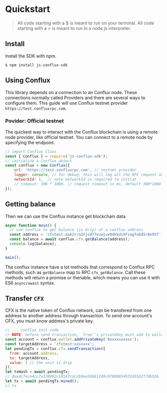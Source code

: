 # Quickstart

> All code starting with a $ is meant to run on your terminal. All code starting with a &gt; is meant to run in a node.js interpreter.

## Install

Install the SDK with npm.

```text
$ npm install js-conflux-sdk
```

## Using Conflux

This library depends on a connection to an Conflux node. These connections normally called Providers and there are several ways to configure them. This guide will use Conflux testnet provider `https://test.confluxrpc.com`.

### Povider: Official testnet

The quickest way to interact with the Conflux blockchain is using a remote node provider, like official testnet. You can connect to a remote node by specifying the endpoint.

```javascript
// import Conflux Class
const { Conflux } = require('js-conflux-sdk');
// initialize a Conflux object
const conflux = new Conflux({
    url: 'https://test.confluxrpc.com', // testnet provider
    logger: console, // for debug: this will log all the RPC request and response to console
    networkId: 1,  // note networkId is required to initiat
    // timeout: 300 * 1000, // request timeout in ms, default 300*1000 ms === 5 minute
});
```

## Getting balance

Then we can use the Conflux instance get blockchain data.

```javascript
async function main() {
  // use conflux to get balance (in Drip) of a conflux address
  const address = 'cfxtest:aak2rra2njvd77ezwjvx04kkds9fzagfe6d5r8e957';
  const balance = await conflux.cfx.getBalance(address);
  console.log(balance);
}

main();
```

The conflux instance have a lot methods that correspond to Conflux RPC methods, such as `getBalance` map to RPC `cfx_getBalance`. Call these methods will return a promise or thenable, which means you can use it with ES6 `async/await` syntax.

## Transfer `CFX`

CFX is the native token of Conflux network, can be transfered from one address to another address through transaction.
To send one account's CFX, you must know address's private key.

```js
// ... conflux init code
// NOTE: before send transaction, `from`'s privateKey must add to wallet first.
const account = conflux.wallet.addPrivateKey('0xxxxxxxxxx');
const targetAddress = 'cfxtest:xxxxxxx';
let pendingTx = conflux.cfx.sendTransaction({
  from: account.address,
  to: targetAddress,
  value: 1 // the unit is drip
});
let txHash = await pendingTx;
// 0xedcfece4cc7a128992c18147cdc2b9ee58861249c97889654932d3162f78b556
let tx = await pendingTx.mined();
// tx
```
